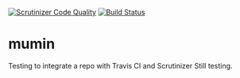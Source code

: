 [![Scrutinizer Code Quality](https://scrutinizer-ci.com/g/gusseleet/mumin-1.0/badges/quality-score.png?b=master)](https://scrutinizer-ci.com/g/gusseleet/mumin-1.0/?branch=master)
[![Build Status](https://scrutinizer-ci.com/g/gusseleet/mumin-1.0/badges/build.png?b=master)](https://scrutinizer-ci.com/g/gusseleet/mumin-1.0/build-status/master)

mumin
=====

Testing to integrate a repo with Travis CI and Scrutinizer
Still testing. 
